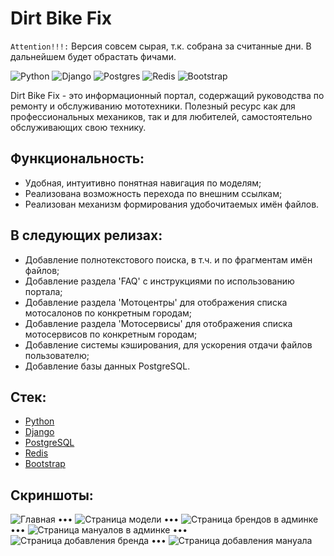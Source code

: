 # Dirt Bike Fix

`Attention!!!:` Версия совсем сырая, т.к. собрана за считанные дни. В дальнейшем будет обрастать фичами.

![Python](https://img.shields.io/badge/python-3670A0?style=style-flat&logo=python&logoColor=ffdd54)
![Django](https://img.shields.io/badge/django-%23092E20.svg?style=style-flat&logo=django&logoColor=white)
![Postgres](https://img.shields.io/badge/postgres-%23316192.svg?style=style-flat&logo=postgresql&logoColor=white)
![Redis](https://img.shields.io/badge/redis-%23DD0031.svg?style=style-flat&logo=redis&logoColor=white)
![Bootstrap](https://img.shields.io/badge/bootstrap-%238511FA.svg?style=style-flat&logo=bootstrap&logoColor=white)

Dirt Bike Fix - это информационный портал, содержащий руководства по ремонту и обслуживанию мототехники. Полезный ресурс как для профессиональных механиков, так и для любителей, самостоятельно обслуживающих свою технику.

## Функциональность:

- Удобная, интуитивно понятная навигация по моделям;
- Реализована возможность перехода по внешним ссылкам;
- Реализован механизм формирования удобочитаемых имён файлов.

## В следующих релизах:

- Добавление полнотекстового поиска, в т.ч. и по фрагментам имён файлов;
- Добавление раздела 'FAQ' с инструкциями по использованию портала;
- Добавление раздела 'Мотоцентры' для отображения списка мотосалонов по конкретным городам;
- Добавление раздела 'Мотосервисы' для отображения списка мотосервисов по конкретным городам;
- Добавление системы кэширования, для ускорения отдачи файлов пользователю;
- Добавление базы данных PostgreSQL.

## Стек:

- [Python](https://www.python.org/downloads/)
- [Django](https://www.djangoproject.com/download/)
- [PostgreSQL](https://www.postgresql.org/)
- [Redis](https://redis.io/downloads/)
- [Bootstrap](https://getbootstrap.com/)

## Скриншоты:
![Главная]()
•••
![Страница модели]()
•••
![Страница брендов в админке]()
•••
![Страница мануалов в админке]()
•••
![Страница добавления бренда]()
•••
![Страница добавления мануала]()
